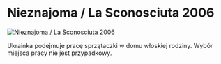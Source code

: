 Nieznajoma / La Sconosciuta 2006 
=============
[![Nieznajoma / La Sconosciuta 2006 ](http://vidos.pl/images/player.gif)](http://vidos.pl/nieznajoma-la-sconosciuta-2006)

 Ukrainka podejmuje pracę sprzątaczki w domu włoskiej rodziny. Wybór miejsca pracy nie jest przypadkowy.
